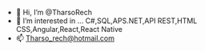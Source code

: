 - 👋 Hi, I’m @TharsoRech
- 👀 I’m interested in ... C#,SQL,APS.NET,API REST,HTML CSS,Angular,React,React Native
- 📫 Tharso_rech@hotmail.com

<!---
TharsoRech/TharsoRech is a ✨ special ✨ repository because its `README.md` (this file) appears on your GitHub profile.
You can click the Preview link to take a look at your changes.
--->
